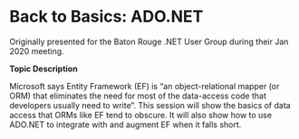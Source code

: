 # Back to Basics: <span>ADO.NET</span>

Originally presented for the Baton Rouge .NET User Group during their Jan 2020 meeting.

**Topic Description**

Microsoft says Entity Framework (EF) is “an object-relational mapper (or ORM) that eliminates the need for most of the data-access code that developers usually need to write”. This session will show the basics of data access that ORMs like EF tend to obscure. It will also show how to use <span>ADO.NET</span> to integrate with and augment EF when it falls short.

